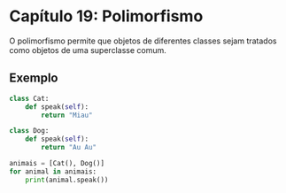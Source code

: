# Capítulo 19: Polimorfismo

O polimorfismo permite que objetos de diferentes classes sejam tratados como objetos de uma superclasse comum.

## Exemplo

```python
class Cat:
    def speak(self):
        return "Miau"

class Dog:
    def speak(self):
        return "Au Au"

animais = [Cat(), Dog()]
for animal in animais:
    print(animal.speak())
```
